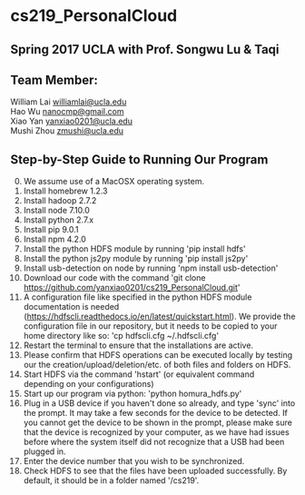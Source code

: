 # cs219_PersonalCloud  
## Spring 2017 UCLA with Prof. Songwu Lu & Taqi   

## Team Member:
William Lai     williamlai@ucla.edu   
Hao Wu          nanocmp@gmail.com    
Xiao Yan        yanxiao0201@ucla.edu   
Mushi Zhou		zmushi@ucla.edu         


##  Step-by-Step Guide to Running Our Program

0. We assume use of a MacOSX operating system.
1. Install homebrew 1.2.3
2. Install hadoop 2.7.2
3. Install node 7.10.0
4. Install python 2.7.x
5. Install pip 9.0.1
6. Install npm 4.2.0
7. Install the python HDFS module by running 'pip install hdfs'
8. Install the python js2py module by running 'pip install js2py'
9. Install usb-detection on node by running 'npm install usb-detection'
10. Download our code with the command 'git clone https://github.com/yanxiao0201/cs219_PersonalCloud.git'
11. A configuration file like specified in the python HDFS module documentation is needed (https://hdfscli.readthedocs.io/en/latest/quickstart.html). We provide the configuration file in our repository, but it needs to be copied to your home directory like so: 'cp hdfscli.cfg ~/.hdfscli.cfg'
12. Restart the terminal to ensure that the installations are active.
13. Please confirm that HDFS operations can be executed locally by testing our the creation/upload/deletion/etc. of both files and folders on HDFS.
14. Start HDFS via the command 'hstart' (or equivalent command depending on your configurations)
15. Start up our program via python: 'python homura_hdfs.py'
16. Plug in a USB device if you haven't done so already, and type 'sync' into the prompt. It may take a few seconds for the device to be detected. If you cannot get the device to be shown in the prompt, please make sure that the device is recognized by your computer, as we have had issues before where the system itself did not recognize that a USB had been plugged in. 
17. Enter the device number that you wish to be synchronized.
18. Check HDFS to see that the files have been uploaded successfully. By default, it should be in a folder named '/cs219'.
